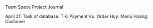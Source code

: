 Team Space Project Journal

April 21: Task of database.
  Tik: Payment
  Vu: Order
  Huy: Menu
  Hoang: Customer 
